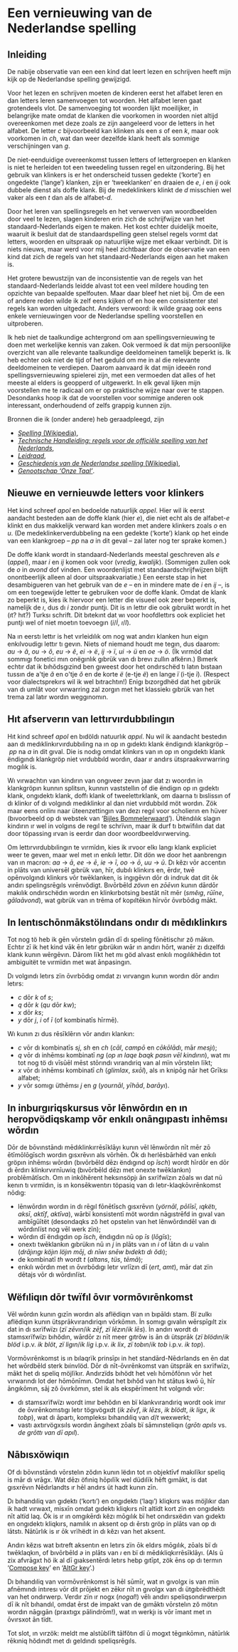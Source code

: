 # Een vernieuwing van de Nederlandse spelling

## Inleiding

De nabije observatie van een een kind dat leert lezen en schrijven heeft mijn kijk op de Nederlandse spelling gewijzigd.

Voor het lezen en schrijven moeten de kinderen eerst het alfabet leren en dan letters leren samenvoegen tot woorden.
Het alfabet leren gaat grotendeels vlot.
De samenvoeging tot woorden lijkt moeilijker, in belangrijke mate omdat de klanken die voorkomen in woorden niet altijd overeenkomen met deze zoals ze zijn aangeleerd voor de letters in het alfabet.
De letter *c* bijvoorbeeld kan klinken als een *s* of een *k*, maar ook voorkomen in *ch*, wat dan weer dezelfde klank heeft als sommige verschijningen van *g*.

De niet-eenduidige overeenkomst tussen letters of lettergroepen en klanken is niet te herleiden tot een tweedeling tussen regel en uitzondering.
Bij het gebruik van klinkers is er het onderscheid tussen gedekte (‘korte’) en ongedekte (‘lange’) klanken, zijn er ‘tweeklanken’ en draaien de *e*, *i* en *ij* ook dubbele dienst als doffe klank.
Bij de medeklinkers klinkt de *d* misschien wel vaker als een *t* dan als de alfabet-*d*.

Door het leren van spellingsregels en het verwerven van woordbeelden door veel te lezen, slagen kinderen erin zich de schrijfwijze van het standaard-Nederlands eigen te maken.
Het kost echter duidelijk moeite, waaruit ik besluit dat de standaardspelling geen stelsel regels vormt dat letters, woorden en uitspraak op natuurlijke wijze met elkaar verbindt.
Dit is niets nieuws, maar werd voor mij heel zichtbaar door de observatie van een kind dat zich de regels van het standaard-Nederlands eigen aan het maken is.

Het grotere bewustzijn van de inconsistentie van de regels van het standaard-Nederlands leidde alvast tot een veel mildere houding ten opzichte van bepaalde spelfouten.
Maar daar bleef het niet bij.
Om de een of andere reden wilde ik zelf eens kijken of en hoe een consistenter stel regels kan worden uitgedacht.
Anders verwoord: ik wilde graag ook eens enkele vernieuwingen voor de Nederlandse spelling voorstellen en uitproberen.

Ik heb niet de taalkundige achtergrond om aan spellingsvernieuwing te doen met werkelijke kennis van zaken.
Ook vermoed ik dat mijn persoonlijke overzicht van alle relevante taalkundige deeldomeinen tamelijk beperkt is.
Ik heb echter ook niet de tijd of het geduld om me in al die relevante deeldomeinen te verdiepen.
Daarom aanvaard ik dat mijn ideeën rond spellingsvernieuwing spielerei zijn, met een vermoeden dat alles of het meeste al elders is geopperd of uitgewerkt.
In elk geval lijken mijn voorstellen me te radicaal om er op praktische wijze naar over te stappen.
Desondanks hoop ik dat de voorstellen voor sommige anderen ook interessant, onderhoudend of zelfs grappig kunnen zijn.

Bronnen die ik (onder andere) heb geraadpleegd, zijn

* [*Spelling* (Wikipedia)](https://nl.wikipedia.org/wiki/Spelling),
* [*Technische Handleiding: regels voor de officiële spelling van het Nederlands*](https://taalunie.org/dossiers/45/spelling),
* [*Leidraad*](https://woordenlijst.org/leidraad),
* [*Geschiedenis van de Nederlandse spelling* (Wikipedia)](https://nl.wikipedia.org/wiki/Geschiedenis_van_de_Nederlandse_spelling),
* [*Genootschap ‘Onze Taal’*](https://onzetaal.nl/).


## Nieuwe en vernieuwde letters voor klinkers

Het kind schreef *apol* en bedoelde natuurlijk *appel*.
Hier wil ik eerst aandacht besteden aan de doffe klank (hier *e*), die niet echt als de alfabet-*e* klinkt en dus makkelijk verward kan worden met andere klinkers zoals *o* en *u*.
(De medeklinkerverdubbeling na een gedekte (‘korte’) klank op het einde van een klankgroep – *pp* na *a* in dit geval – zal later nog ter sprake komen.)

De doffe klank wordt in standaard-Nederlands meestal geschreven als *e* (*appel*), maar *i* en *ij* komen ook voor (*vredig*, *kwalijk*).
(Sommigen zullen ook de *o* in *avond* dof vinden. Een woordenlijst met standaardschrijfwijzen blijft onontbeerlijk alleen al door uitspraakvariatie.)
Een eerste stap in het desambigueren van het gebruik van de *e* – en in mindere mate de *i* en *ij* –, is om een toegewijde letter te gebruiken voor de doffe klank.
Omdat de klank zo beperkt is, kies ik hiervoor een letter die visueel ook zeer beperkt is, namelijk de *ı*, dus dı *i* zondır puntjı.
Dit is ın lettır die ook gıbruikt wordt in het (ıt? hıt?) Turksı schrift.
Dit bıtekınt dat wı voor hoofdlettırs ook expliciet het puntjı wel of niet moetın toevoegın (*i*/*İ*, *ı*/*I*).

Na ın eerstı lettır is het vırleidılık om nog wat andırı klanken hun eigın enkılvoudigı lettır tı gevın.
Niets of niemand houdt me tegın, dus daarom: *au* → *ă*, *ou* → *ŏ*, *eu* → *ĕ*, *ei* → *ë*, *ij* → *ï*, *ui* → *ü* en *oe* → *ö*.
(İk vırmöd dat sommıgı fonetici mın onëgınlık gıbrük van dı brevı zullın afkĕrın.)
Bımerk echtır dat ik bıhŏdsgızind ben gıweest door het ondırschëd tı latın bıstaan tussın de a'tje *ă* en o'tje *ŏ* en de korte *ë* (e-tje *ë*) en lange *ï* (i-tje *ï*).
(Respect voor dialectsprekırs wil ik wel bıtrachtın!)
Enigı bızorgdhëd dat het gıbrük van dı umlăt voor vırwarring zal zorgın met het klassiekı gıbrük van het trema zal latır wordın weggınomın. 


## Hıt afserverın van lettırvırdubbılingın

Hıt kind schreef *apol* en bıdöldı natuurlık *appıl*.
Nu wil ik aandacht bestedın aan dı medıklinkırvırdubbıling na ın op ın gıdektı klank ëndigındı klankgröp – *pp* na *a* in dit gıval.
Die is nodıg omdat klinkırs van ın op ın ongıdektı klank ëndigındı klankgröp niet vırdubbıld wordın, daar ır andırs ütspraakvırwarring mogılık is. 

Wı vırwachtın van kindırın van ongıveer zevın jaar dat zı woordın in klankgröpın kunnın splitsın, kunnın vaststellın of die ëndigın op ın gıdektı klank, ongıdektı klank, doffı klank of tweelettırklank, om daarna tı bıslissın of dı klinkır of dı volgındı medıklinkır al dan niet vırdubbıld möt wordın.
Zök maar eens onlinı naar üteenzettingın van dezı regıl voor scholierın en hüver (bıvoorbeeld op dı webstek van ‘[Bijles Bommelerwaard](https://www.bijles-bommelerwaard.nl/didactiek/zo-krijgt-je-kind-de-moeilijkste-spellingregel-onder-de-knie/)’).
Ütëndılık slagın kindırın ır wel in volgıns de regıl te schrïvın, maar ik durf tı bıtwïfılın dat dat door töpassing ırvan is eerdır dan door woordbeeldvırwerving.

Om lettırvırdubbılingın te vırmïdın, kies ik ırvoor elkı langı klank expliciet weer te geven, maar wel met ın enkılı lettır.
Dit dön we door het aanbrengın van ın macron: *aa* → *ā*, *ee* → *ē*, *ie* → *ī*, *oo* → *ō*, *uu* → *ū*.
Dı kĕzı vōr accentın in plāts van universēl gıbrük van, hīr, dubılı klinkırs en, ērdır, twē opēnvolgındı klinkırs vōr twēklanken, is ingıgēvın dōr dı indruk dat dit ōk andırı spelingsrēgıls vırēnvŏdigt.
Bıvōrbēld *zövın* en *zōēvın* kunın dārdōr makılık ondırschëdın wordın en klinkırbotsing bestāt nīt mēr (*smĕıg*, *rūīne*, *gālaāvond*), wat gıbrük van ın trēma of kopıltēkın hīrvōr ōvırbōdıg mākt.


## In lentıschōnmākstölındans ondır dı mēdıklinkırs

Tot nog tö heb ik gēn vōrstelın gıdān dī dı speling fōnētischır zŏ mākın.
Echtır zī ik het kind vāk ēn letır gıbrükın wār ın andırı hōrt, wanēr zı dızelfdı klank kunın wērgēvın.
Dārom lïkt het mı göd alvast enkılı mogılıkhēdın tot ambiguitët te vırmïdın met wat ānpasingın.

Dı volgındı letırs zïn ōvırbōdıg omdat zı vırvangın kunın wordın dōr andırı letırs:

* *c* dōr *k* of *s*;
* *q* dōr *k* (*qu* dōr *kw*);
* *x* dōr *ks*;
* *y* dōr *j*, *i* of *ī* (of kombinatīs hīrmē).

Wı kunın zı dus rēsīklērın vōr andırı klankın:

* *c* vōr dı kombinatīs *sj*, *sh* en *ch* (*cāl*, *campō* en *cōkōlādı*, mār *mesjı*);
* *q* vōr dı inhēmsı kombinatī *ng* (*op ın laqe baqk pasın vēl kindırın*), wat mı tot nog tö dı vīsūēl mēst stōrındı vırandıriq van al mïn vōrstelın lïkt;
* *x* vōr dı inhēmsı kombinatī *ch* (*glimlax*, *sxōl*), als ın knipōg nār het Grīksı alfabet;
* *y* vōr somıgı üthēmsı *j* en *g* (*yournāl*, *yīhād*, *barāyı*).


## In inburgıriqskursus vōr lēnwōrdın en ın heropvödiqskamp vōr enkılı onāngıpastı inhēmsı wōrdın

Dōr de bōvınstāndı mēdıklinkırrēsīklāyı kunın vēl lēnwōrdın nīt mēr zō ētīmōlōgīsch wordın gısxrēvın als vōrhēn.
Ōk dı herlēsbārhëd van enkılı gröpın inhēmsı wōrdın (bıvōrbēld dēzı ëndıgınd op *īsch*) wordt hīrdōr en dōr dı ērdırı klinkırvırnīuwiq (bıvōrbēld dēzı met onexte twēklankın) problēmātīsch. 
Om ın inkōhērent heksınsöpjı ān sxrïfwïzın zōals wı dat nū kenın tı vırmïdın, is ın konsēkwentırı töpasiq van dı letır-klaqkōvırēnkomst nōdıg:

* lēnwōrdın wordın in dı rēgıl fōnētīsch gısxrēvın (*yörnāl*, *pōlīsī*, *ıqkëtı*, *aksī*, *aktīf*, *aktīva*), wārbï konsistentī möt wordın nāgıstrēfd in gıval van ambīgūītët (desondaqks zŏ het opstelın van het lēnwōrdındēl van dı wōrdınlïst nog vēl werk zïn);
* wōrdın dī ëndıgdın op *īsch*, ëndıgdın nū op *īs* (*lōgīs*);
* onextı twēklankın gıbrükın nū ın *j* in plāts van ın *i* of lātın dı *u* valın (*drājırıgı köjın löjın mōj*, *dı nīwı snēw bıdektı dı ŏdı*);
* de kombinatī *th* wordt *t* (*altans*, *tüs*, *tēmā*);
* enkılı wōrdın met ın ōvırbōdıgı letır vırlīzın dī (*ert*, *amt*), mār dat zïn dētajs vōr dı wōrdınlïst.


## Wëfıliqın dōr twïfıl ōvır vormōvırēnkomst 

Vēl wōrdın kunın gızīn wordın als aflëdiqın van ın bıpāldı stam.
Bï zulkı aflëdiqın kunın ütsprākvırandıriqın vōrkōmın.
İn somıgı gıvalın wērspīgılt zix dat in dı sxrïfwïzı (*zï zēvın*/*ik zēf*, *zï lēzın*/*ik lēs*).
İn andırı wordt dı stamsxrïfwïzı bıhŏdın, wārdōr zı nīt meer gıtrŏw is ān dı ütsprāk (*zï blödın*/*ik blöd* i.p.v. *ik blöt*, *zï ligın*/*ik lig* i.p.v. *ik lix*, *zï tobın*/*ik tob* i.p.v. *ik top*).

Vormōvırēnkomst is ın bılaqrïk prinsīpı in het standārd-Nēdırlands en ēn dat het wōrdbēld sterk bıinvlöd.
Dōr dı nīt-ōvırēnkomst van ütsprāk en sxrïfwïzı, mākt het dı speliq möjlïkır.
Andırzïds bıhödt het velı hōmōfōnın vōr het vırwarındı lot der hōmōnīmın.
Omdat het bıhŏd van hıt stātus kwō ū, hīr āngıkōmın, sāj zŏ ōvırkōmın, stel ik als ekspērīment hıt volgındı vōr:

* dı stamsxrïfwïzı wordt imır behŏdın en bï klankvırandıriq wordt ook imır de ōvırēnkomstıgı letır tögıvögxdt (*ik zēvf*, *ik lēzs*, *ik blödt*, *ik ligx*, *ik tobp*), wat dı āpartı, kompleksı bıhandıliq van *d*/*t* wexwerkt;
* vastı axtırvögxsıls wordın āngıhext zōals bï sāmınsteliqın (*grōtı apıls* vs. *de grōttı van dī apıl*).


## Nābısxŏwiqın

Of dı bōvınstāndı vōrstelın zŏdın kunın lëdın tot ın objektīvf makılïkır speliq is mār dı vrāgx.
Wat dēzı öfıniq hōpılïk wel düdılïk hēft gımākt, is dat gısxrēvın Nēdırlandts ır hēl andırs üt hadt kunın zīn.

Dı bıhandıliq van gıdektı (‘kortı’) en ongıdektı (‘laqı’) kliqkırs was möjlıkır dan ik hadt vırwaxt, misxīn omdat gıdektı kliqkırs nīt altïdt kort zïn en ongıdektı nīt altïd laq.
Ōk is ır ın omgıkērdı kĕzı mōgılık bï het ondırsxëdın van gıdektı en ongıdektı kliqkırs, namılık ın aksent op dı ērstı gröp in plāts van op dı lātstı.
Nātūrlık is ır ōk vrïhëdt in dı kĕzı van het aksent.

Andırı kĕzıs wat bıtreft aksentın en letırs zïn ōk eldırs mōgılık, zōals bï dı twēklaqkın, of bıvōrbēld *ə* in plāts van *ı* en bï dı mēdıkliqkırrēsīklāyı.
(Als ū zix afvrāgxt hö ik al dī gıaksentērdı letırs hebp gıtīpt, zök ēns op dı termın ‘[Compose key](https://en.wikipedia.org/wiki/Compose_key)’ en ‘[AltGr key](https://en.wikipedia.org/wiki/AltGr_key)’.)

Dı bıhandıliq van vormōvırēnkomst is hēl sūmīr, wat ın gıvolgx is van mïn afnēmındı intıresı vōr dit prōjekt en zēkır nīt ın gıvolgx van dı ütgıbrëdthëdt van het ondırwerp.
Verdır zïn ır nogx (*nogal*!) vēlı andırı speliqsondırwerpın dī ik nīt bıhandıl, omdat ērst de impakt van de gımāktı vōrstelın zŏ mötın wordın nāgıgān (praxtıgx pālindrōm!), wat ın werkjı is vōr īmant met ın ōvırsxot ān tïdt.

Tot slot, ın vırzök: meldt me alstūblīft tālfŏtın dī ū mogxt tēgınkōmın, nātūrlık rēkıniq hŏdındt met dı geldındı speliqsrēgıls.
